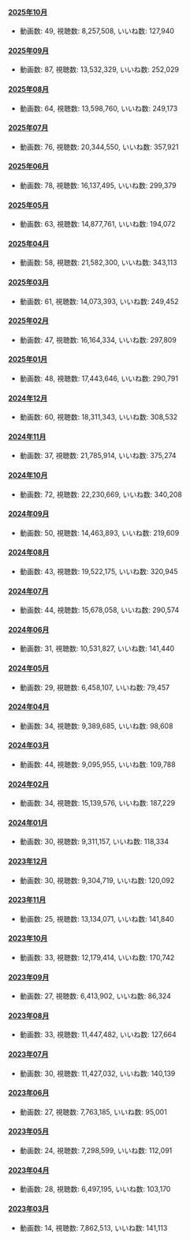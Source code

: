 #### [2025年10月](videos/202510 "wikilink")

-   動画数: 49, 視聴数: 8,257,508, いいね数: 127,940

#### [2025年09月](videos/202509 "wikilink")

-   動画数: 87, 視聴数: 13,532,329, いいね数: 252,029

#### [2025年08月](videos/202508 "wikilink")

-   動画数: 64, 視聴数: 13,598,760, いいね数: 249,173

#### [2025年07月](videos/202507 "wikilink")

-   動画数: 76, 視聴数: 20,344,550, いいね数: 357,921

#### [2025年06月](videos/202506 "wikilink")

-   動画数: 78, 視聴数: 16,137,495, いいね数: 299,379

#### [2025年05月](videos/202505 "wikilink")

-   動画数: 63, 視聴数: 14,877,761, いいね数: 194,072

#### [2025年04月](videos/202504 "wikilink")

-   動画数: 58, 視聴数: 21,582,300, いいね数: 343,113

#### [2025年03月](videos/202503 "wikilink")

-   動画数: 61, 視聴数: 14,073,393, いいね数: 249,452

#### [2025年02月](videos/202502 "wikilink")

-   動画数: 47, 視聴数: 16,164,334, いいね数: 297,809

#### [2025年01月](videos/202501 "wikilink")

-   動画数: 48, 視聴数: 17,443,646, いいね数: 290,791

#### [2024年12月](videos/202412 "wikilink")

-   動画数: 60, 視聴数: 18,311,343, いいね数: 308,532

#### [2024年11月](videos/202411 "wikilink")

-   動画数: 37, 視聴数: 21,785,914, いいね数: 375,274

#### [2024年10月](videos/202410 "wikilink")

-   動画数: 72, 視聴数: 22,230,669, いいね数: 340,208

#### [2024年09月](videos/202409 "wikilink")

-   動画数: 50, 視聴数: 14,463,893, いいね数: 219,609

#### [2024年08月](videos/202408 "wikilink")

-   動画数: 43, 視聴数: 19,522,175, いいね数: 320,945

#### [2024年07月](videos/202407 "wikilink")

-   動画数: 44, 視聴数: 15,678,058, いいね数: 290,574

#### [2024年06月](videos/202406 "wikilink")

-   動画数: 31, 視聴数: 10,531,827, いいね数: 141,440

#### [2024年05月](videos/202405 "wikilink")

-   動画数: 29, 視聴数: 6,458,107, いいね数: 79,457

#### [2024年04月](videos/202404 "wikilink")

-   動画数: 34, 視聴数: 9,389,685, いいね数: 98,608

#### [2024年03月](videos/202403 "wikilink")

-   動画数: 44, 視聴数: 9,095,955, いいね数: 109,788

#### [2024年02月](videos/202402 "wikilink")

-   動画数: 34, 視聴数: 15,139,576, いいね数: 187,229

#### [2024年01月](videos/202401 "wikilink")

-   動画数: 30, 視聴数: 9,311,157, いいね数: 118,334

#### [2023年12月](videos/202312 "wikilink")

-   動画数: 30, 視聴数: 9,304,719, いいね数: 120,092

#### [2023年11月](videos/202311 "wikilink")

-   動画数: 25, 視聴数: 13,134,071, いいね数: 141,840

#### [2023年10月](videos/202310 "wikilink")

-   動画数: 33, 視聴数: 12,179,414, いいね数: 170,742

#### [2023年09月](videos/202309 "wikilink")

-   動画数: 27, 視聴数: 6,413,902, いいね数: 86,324

#### [2023年08月](videos/202308 "wikilink")

-   動画数: 33, 視聴数: 11,447,482, いいね数: 127,664

#### [2023年07月](videos/202307 "wikilink")

-   動画数: 30, 視聴数: 11,427,032, いいね数: 140,139

#### [2023年06月](videos/202306 "wikilink")

-   動画数: 27, 視聴数: 7,763,185, いいね数: 95,001

#### [2023年05月](videos/202305 "wikilink")

-   動画数: 24, 視聴数: 7,298,599, いいね数: 112,091

#### [2023年04月](videos/202304 "wikilink")

-   動画数: 28, 視聴数: 6,497,195, いいね数: 103,170

#### [2023年03月](videos/202303 "wikilink")

-   動画数: 14, 視聴数: 7,862,513, いいね数: 141,113


